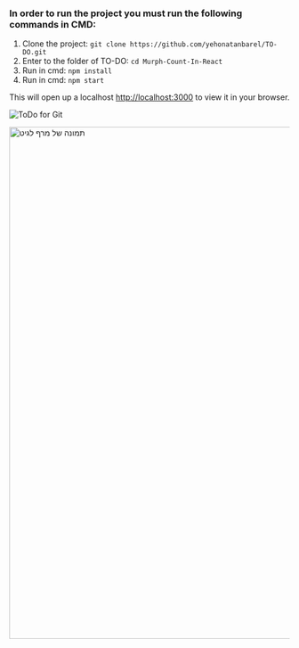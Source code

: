 ### In order to run the project you must run the following commands in CMD:
1. Clone the project: `git clone https://github.com/yehonatanbarel/TO-DO.git`
2. Enter to the folder of TO-DO: `cd Murph-Count-In-React`
3. Run in cmd: `npm install`
4. Run in cmd: `npm start`

This will open up a localhost [http://localhost:3000](http://localhost:3000) to view it in your browser.


![ToDo for Git](https://user-images.githubusercontent.com/79272744/174811972-387ae3fe-388b-42f7-8e29-d1e4ba371300.gif)



<img width="919" alt="‏‏תמונה של מרף לגיט" src="https://user-images.githubusercontent.com/79272744/179161132-cea6fe57-0b6f-444e-8263-53dc0a639084.PNG">

